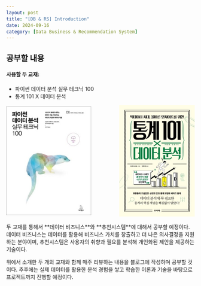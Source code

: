 ```yaml
---
layout: post
title: "[DB & RS] Introduction"
date: 2024-09-16
category: [Data Business & Recommendation System]
---
```


## 공부할 내용

#### 사용할 두 교재:

- 파이썬 데이터 분석 실무 테크닉 100
- 통계 101 X 데이터 분석

<div style="display: flex; justify-content: space-between; align-items: center;">
    <img src="/public/img/240916/textbook.png" alt="textbook1" style="width: 45%;">
    <img src="/public/img/240916/textbook2.png" alt="textbook2" style="width: 40%;">
</div>

<br/>
두 교재를 통해서 **데이터 비즈니스**와 **추천시스템**에 대해서 공부할 예정이다. 데이터 비즈니스는 데이터를 활용해 비즈니스 가치를 창출하고 더 나은 의사결정을 지원하는 분야이며, 추천시스템은 사용자의 취향과 필요를 분석해 개인화된 제안을 제공하는 기술이다.

위에서 소개한 두 개의 교재와 함께 매주 리뷰하는 내용을 블로그에 작성하며 공부할 것이다. 추후에는 실제 데이터를 활용한 분석 경험을 쌓고 학습한 이론과 기술을 바탕으로 프로젝트까지 진행할 예정이다.
